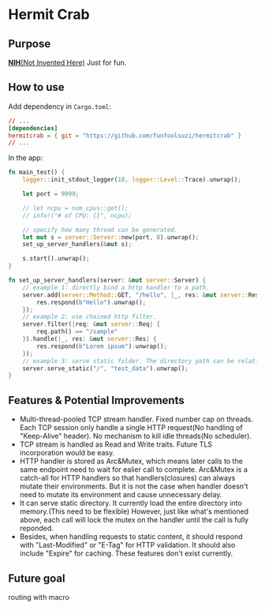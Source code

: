 # Hermit Crab

## Purpose

[__NIH__(Not Invented Here)](https://en.wikipedia.org/wiki/Not_invented_here)
Just for fun.

## How to use

Add dependency in `Cargo.toml`:

```toml
// ...
[dependencies]
hermitcrab = { git = "https://github.com/funfoolsuzi/hermitcrab" }
// ...
```

In the app:

```rust
fn main_test() {
    logger::init_stdout_logger(10, logger::Level::Trace).unwrap();

    let port = 9999;

    // let ncpu = num_cpus::get();
    // info!("# of CPU: {}", ncpu);

    // specify how many thread can be generated.
    let mut s = server::Server::new(port, 8).unwrap();
    set_up_server_handlers(&mut s);

    s.start().unwrap();
}

fn set_up_server_handlers(server: &mut server::Server) {
    // example 1: directly bind a http handler to a path.
    server.add(server::Method::GET, "/hello", |_, res: &mut server::Res| { // _ can be replaced with req: &mut server::Req if need to read from request
        res.respond(b"Hello").unwrap();
    });
    // example 2: use chained http filter.
    server.filter(|req: &mut server::Req| {
        req.path() == "/sample"
    }).handle(|_, res: &mut server::Res| {
        res.respond(b"Lorem ipsum").unwrap();
    });
    // example 3: serve static folder. The directory path can be relative to the binary or rust main.
    server.serve_static("/", "test_data").unwrap();
}
```

## Features & Potential Improvements

- Multi-thread-pooled TCP stream handler. Fixed number cap on threads. Each TCP session only handle a single HTTP request(No handling of "Keep-Alive" header). No mechanism to kill idle threads(No scheduler).
- TCP stream is handled as Read and Write traits. Future TLS incorporation would be easy.
- HTTP handler is stored as Arc&Mutex, which means later calls to the same endpoint need to wait for ealier call to complete. Arc&Mutex is a catch-all for HTTP handlers so that handlers(closures) can always mutate their environments. But it is not the case when handler doesn't need to mutate its environment and cause unnecessary delay.
- It can serve static directory. It currently load the entire directory into memory.(This need to be flexible) However, just like what's mentioned above, each call will lock the mutex on the handler until the call is fully reponded.
- Besides, when handling requests to static content, it should respond with "Last-Modified" or "E-Tag" for HTTP validation. It should also include "Expire" for caching. These features don't exist currently.

## Future goal

routing with macro
